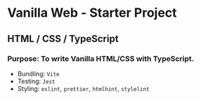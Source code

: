 # Vanilla Web - Starter Project
## HTML / CSS / TypeScript

### Purpose: To write Vanilla HTML/CSS with TypeScript.

- Bundling: `Vite`
- Testing: `Jest`
- Styling: `eslint`, `prettier`, `htmlhint`, `stylelint`
